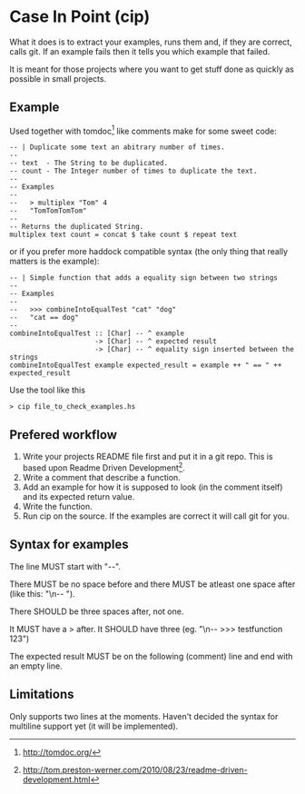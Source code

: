 Case In Point (cip)
===================

What it does is to extract your examples, runs them and, if they are correct, 
calls git. If an example fails then it
tells you which example that failed.

It is meant for those projects where you want to get stuff done as 
quickly as possible in small projects.


Example
-------

Used together with tomdoc[^2] like comments make for some sweet code:

    -- | Duplicate some text an abitrary number of times.
    --
    -- text  - The String to be duplicated.
    -- count - The Integer number of times to duplicate the text.
    --
    -- Examples
    --
    --   > multiplex "Tom" 4
    --   "TomTomTomTom"
    --
    -- Returns the duplicated String.
    multiplex text count = concat $ take count $ repeat text

or if you prefer more haddock compatible syntax (the only thing that
really matters is the example):

    -- | Simple function that adds a equality sign between two strings
    --
    -- Examples
    --
    --   >>> combineIntoEqualTest "cat" "dog" 
    --   "cat == dog"
    --
    combineIntoEqualTest :: [Char] -- ^ example
                         -> [Char] -- ^ expected result
                         -> [Char] -- ^ equality sign inserted between the strings
    combineIntoEqualTest example expected_result = example ++ " == " ++ expected_result


Use the tool like this

    > cip file_to_check_examples.hs


Prefered workflow
-----------------

1. Write your projects README file first and put it in a git repo. This is based upon 
   Readme Driven Development[^1].
2. Write a comment that describe a function.
3. Add an example for how it is supposed to look (in the comment
   itself) and its expected return value.
4. Write the function.
5. Run cip on the source. If the examples are correct it will call git
   for you.


Syntax for examples
-------------------
The line MUST start with "--".

There MUST be no space before and there MUST be atleast one space after
(like this: "\n-- ").

There SHOULD be three spaces after, not one.

It MUST have a > after. It SHOULD have three 
(eg. "\n--   >>> testfunction 123")

The expected result MUST be on the following (comment) line and end with an empty
line.


Limitations
------------
Only supports two lines at the moments. Haven't decided the syntax for 
multiline support yet (it will be implemented).


[^1]: http://tom.preston-werner.com/2010/08/23/readme-driven-development.html
[^2]: http://tomdoc.org/

